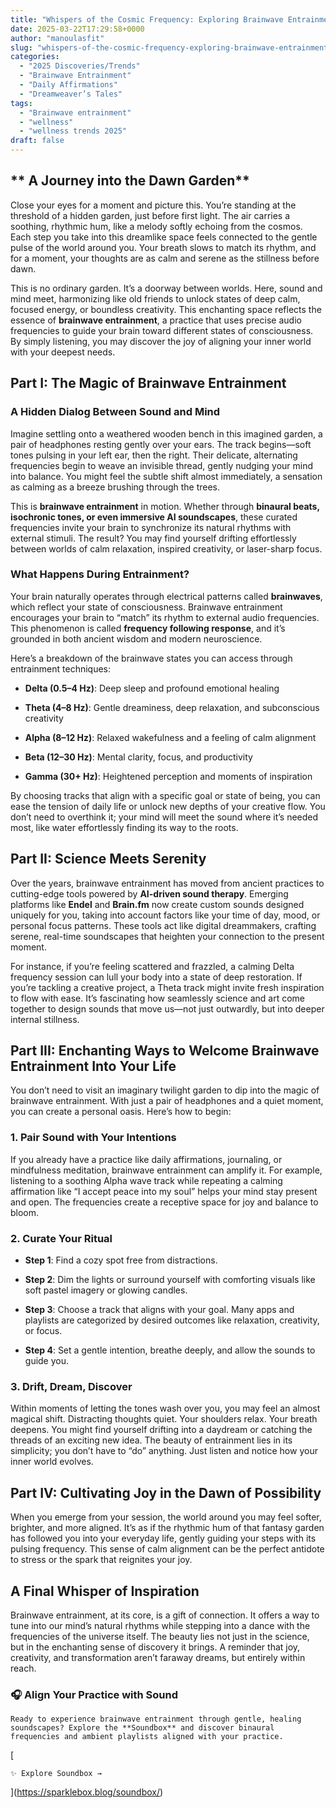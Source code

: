 ```yaml
---
title: "Whispers of the Cosmic Frequency: Exploring Brainwave Entrainment"
date: 2025-03-22T17:29:58+0000
author: "manoulasfit"
slug: "whispers-of-the-cosmic-frequency-exploring-brainwave-entrainment"
categories:
  - "2025 Discoveries/Trends"
  - "Brainwave Entrainment"
  - "Daily Affirmations"
  - "Dreamweaver’s Tales"
tags:
  - "Brainwave entrainment"
  - "wellness"
  - "wellness trends 2025"
draft: false
---
```

## ** A Journey into the Dawn Garden**

Close your eyes for a moment and picture this. You’re standing at the threshold of a hidden garden, just before first light. The air carries a soothing, rhythmic hum, like a melody softly echoing from the cosmos. Each step you take into this dreamlike space feels connected to the gentle pulse of the world around you. Your breath slows to match its rhythm, and for a moment, your thoughts are as calm and serene as the stillness before dawn.

This is no ordinary garden. It’s a doorway between worlds. Here, sound and mind meet, harmonizing like old friends to unlock states of deep calm, focused energy, or boundless creativity. This enchanting space reflects the essence of **brainwave entrainment**, a practice that uses precise audio frequencies to guide your brain toward different states of consciousness. By simply listening, you may discover the joy of aligning your inner world with your deepest needs.

## **Part I: The Magic of Brainwave Entrainment**

### **A Hidden Dialog Between Sound and Mind**

Imagine settling onto a weathered wooden bench in this imagined garden, a pair of headphones resting gently over your ears. The track begins—soft tones pulsing in your left ear, then the right. Their delicate, alternating frequencies begin to weave an invisible thread, gently nudging your mind into balance. You might feel the subtle shift almost immediately, a sensation as calming as a breeze brushing through the trees.

This is **brainwave entrainment** in motion. Whether through **binaural beats, isochronic tones, or even immersive AI soundscapes**, these curated frequencies invite your brain to synchronize its natural rhythms with external stimuli. The result? You may find yourself drifting effortlessly between worlds of calm relaxation, inspired creativity, or laser-sharp focus.

### **What Happens During Entrainment?**

Your brain naturally operates through electrical patterns called **brainwaves**, which reflect your state of consciousness. Brainwave entrainment encourages your brain to “match” its rhythm to external audio frequencies. This phenomenon is called **frequency following response**, and it’s grounded in both ancient wisdom and modern neuroscience.

Here’s a breakdown of the brainwave states you can access through entrainment techniques:

- **Delta (0.5–4 Hz)**: Deep sleep and profound emotional healing

- **Theta (4–8 Hz)**: Gentle dreaminess, deep relaxation, and subconscious creativity

- **Alpha (8–12 Hz)**: Relaxed wakefulness and a feeling of calm alignment

- **Beta (12–30 Hz)**: Mental clarity, focus, and productivity

- **Gamma (30+ Hz)**: Heightened perception and moments of inspiration

By choosing tracks that align with a specific goal or state of being, you can ease the tension of daily life or unlock new depths of your creative flow. You don’t need to overthink it; your mind will meet the sound where it’s needed most, like water effortlessly finding its way to the roots.

## **Part II: Science Meets Serenity**

Over the years, brainwave entrainment has moved from ancient practices to cutting-edge tools powered by **AI-driven sound therapy**. Emerging platforms like **Endel** and **Brain.fm** now create custom sounds designed uniquely for you, taking into account factors like your time of day, mood, or personal focus patterns. These tools act like digital dreammakers, crafting serene, real-time soundscapes that heighten your connection to the present moment.

For instance, if you’re feeling scattered and frazzled, a calming Delta frequency session can lull your body into a state of deep restoration. If you’re tackling a creative project, a Theta track might invite fresh inspiration to flow with ease. It’s fascinating how seamlessly science and art come together to design sounds that move us—not just outwardly, but into deeper internal stillness.

## **Part III: Enchanting Ways to Welcome Brainwave Entrainment Into Your Life**

You don’t need to visit an imaginary twilight garden to dip into the magic of brainwave entrainment. With just a pair of headphones and a quiet moment, you can create a personal oasis. Here’s how to begin:

### **1. Pair Sound with Your Intentions**

If you already have a practice like daily affirmations, journaling, or mindfulness meditation, brainwave entrainment can amplify it. For example, listening to a soothing Alpha wave track while repeating a calming affirmation like “I accept peace into my soul” helps your mind stay present and open. The frequencies create a receptive space for joy and balance to bloom.

### **2. Curate Your Ritual**

- **Step 1**: Find a cozy spot free from distractions.

- **Step 2**: Dim the lights or surround yourself with comforting visuals like soft pastel imagery or glowing candles.

- **Step 3**: Choose a track that aligns with your goal. Many apps and playlists are categorized by desired outcomes like relaxation, creativity, or focus.

- **Step 4**: Set a gentle intention, breathe deeply, and allow the sounds to guide you.

### **3. Drift, Dream, Discover**

Within moments of letting the tones wash over you, you may feel an almost magical shift. Distracting thoughts quiet. Your shoulders relax. Your breath deepens. You might find yourself drifting into a daydream or catching the threads of an exciting new idea. The beauty of entrainment lies in its simplicity; you don’t have to “do” anything. Just listen and notice how your inner world evolves.

## **Part IV: Cultivating Joy in the Dawn of Possibility**

When you emerge from your session, the world around you may feel softer, brighter, and more aligned. It’s as if the rhythmic hum of that fantasy garden has followed you into your everyday life, gently guiding your steps with its pulsing frequency. This sense of calm alignment can be the perfect antidote to stress or the spark that reignites your joy.

## **A Final Whisper of Inspiration**

Brainwave entrainment, at its core, is a gift of connection. It offers a way to tune into our mind’s natural rhythms while stepping into a dance with the frequencies of the universe itself. The beauty lies not just in the science, but in the enchanting sense of discovery it brings. A reminder that joy, creativity, and transformation aren’t faraway dreams, but entirely within reach.

### 🎧 Align Your Practice with Sound

    Ready to experience brainwave entrainment through gentle, healing soundscapes? Explore the **Soundbox** and discover binaural frequencies and ambient playlists aligned with your practice.

  [

    ✨ Explore Soundbox →

  ](https://sparklebox.blog/soundbox/)